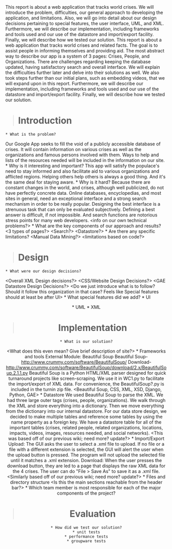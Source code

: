 <Sum A>
This report is about a web application that tracks world crises.  We will introduce the problem, difficulties, our general approach to developing the application, and limitations.  Also, we will go into detail about our design decisions pertaining to special features, the user interface, UML, and XML.  Furthermore, we will describe our implementation, including frameworks and tools used and our use of the datastore and import/export facility.  Finally, we will describe how we tested our solution.

<Sum B>
This report is about a web application that tracks world crises and related facts. The goal is to assist people in informing themselves and providing aid. The most abstract way to describe our app is a system of 3 pages: Crises, People, and Organizations. There are challenges regarding keeping the database updated, having satisfactory search and overall interface. We will explain the difficulties further later and delve into their solutions as well. We also took steps further than our initial plans, such as embedding videos, that we will expand upon in this report. Furthermore, we will describe our implementation, including frameworks and tools used and our use of the datastore and import/export facility.  Finally, we will describe how we tested our solution.

> # Introduction #
    * What is the problem?
Our Google App seeks to fill the void of a publicly accessible database of crises. It will contain information on various crises as well as the organizations and famous persons involved with them. Ways to help and lists of the resources needed will be included in the information on our site.
    * Why is it interesting and important?
This app will satisfy the populace's need to stay informed and also facilitate aid to various organizations and afflicted regions. Helping others help others is always a good thing. And it's the same deal for staying aware.
    * Why is it hard?
Because there are constant changes in the world, and crises, although well publicized, do not have perfectly concrete data. Online databases, encyclopedias, and most sites in general, need an exceptional interface and a strong search mechanism in order to be really popular. Designing the best interface is a strenuous task that can only be evaluated subjectively. Defining a best answer is difficult, if not impossible. And search functions are notorious stress points for many web developers.
<info on our own technical problems?>
    * What are the key components of our approach and results?
<3 types of pages?>
<Search?>
<Datastore?>
    * Are there any specific limitations?
<Manual Data Mining?>
<limitations based on code?>


> # Design #
    * What were our design decisions?
<Overall XML Design decisions?>
<CSS/Website Design Decisions?>
<GAE Datastore Design Decisions?>
<Do we just introduce what is to follow? Should it follow this organization in that case? Feels like Special features should at least be after UI>
    * What special features did we add?
<Allowing Dangling Links: names can be included in related sections without having pages.>
<Embedded youtube videos>
<Sweet Logo>
    * UI
<Header Bar for basic navigation: Leads to directories>
<Page Layout?>
    * UML
<See Ex Cred>
    * XML
<Mention our design?>
<Explain structure of class's XML>

> # Implementation #
    * What is our solution?
<What does this even mean? Give brief description of site?>
    * Frameworks and tools
External Module: Beautiful Soup
Beautiful Soup- http://www.crummy.com/software/BeautifulSoup/
Download- http://www.crummy.com/software/BeautifulSoup/download/2.x/BeautifulSoup.2.1.1.py
Beautiful Soup is a Python HTML/XML parser designed for quick turnaround projects like screen-scraping. We use it in WC1.py to facilitate the import/export of XML data. For convenience, the BeautifulSoup?.py is included in the turnin zip file.
<from previous wiki as well>
<Beautiful Soup, CSS, XML, XSD, Django, Python, GAE>
    * Datastore
We used Beautiful Soup to parse the XML. We had three large outer tags (crises, people, organizations). We walk through the XML and store everything into a dictionary. Then we move everything from the dictionary into our internal datastore. For our data store design, we decided to make multiple tables and reference some tables by using the name property as a foreign key. We have a datastore table for all of the important tables (crises, related people, related organizations, locations, impacts, videos, images, resources needed, and social networks).
<This was based off of our previous wiki; need more? update?>
    * Import/Export
Upload: The GUI asks the user to select a .xml file to upload. If no file or a file with a different extension is selected, the GUI will alert the user when the upload button is pressed. The program will not upload the selected file until it matches a .xml extension.
Download: When the user presses the download button, they are led to a page that displays the raw XML data for the 4 crises. The user can do "File > Save As" to save it as a .xml file.
<Similarly based off of our previous wiki; need more? update?>
    * Files and directory structure
<Is this the main sections reachable from the header bar?>
    * Which team member is most responsible for each of the major components of the project?

> # Evaluation #
    * How did we test our solution?
    * unit tests
    * performance tests
    * groupware tests